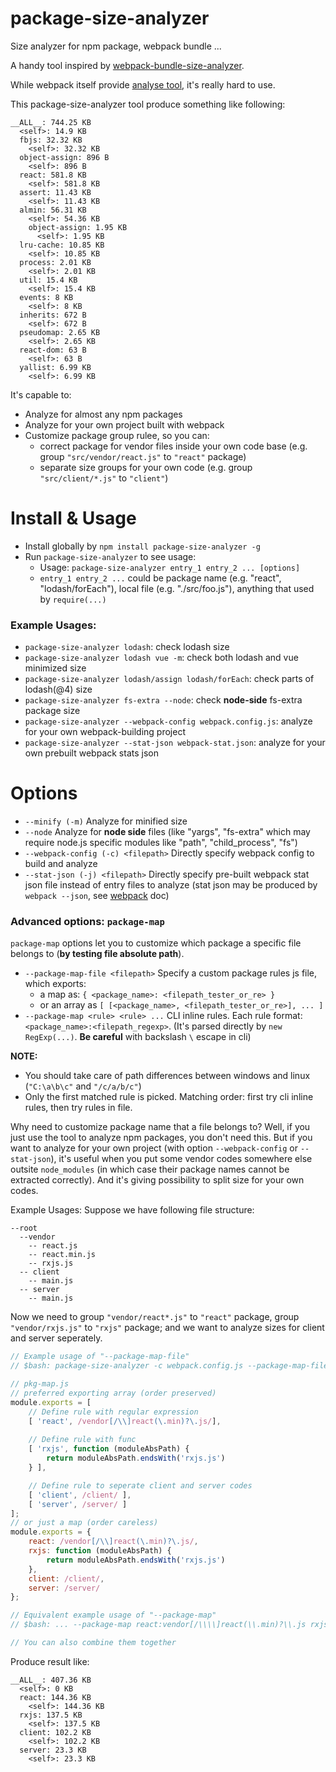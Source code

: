 # package-size-analyzer
Size analyzer for npm package, webpack bundle ...

A handy tool inspired by [webpack-bundle-size-analyzer](https://github.com/robertknight/webpack-bundle-size-analyzer).

While webpack itself provide [analyse tool](http://webpack.github.com/analyse), it's really hard to use.

This package-size-analyzer tool produce something like following:

```
__ALL__: 744.25 KB
  <self>: 14.9 KB
  fbjs: 32.32 KB
    <self>: 32.32 KB
  object-assign: 896 B
    <self>: 896 B
  react: 581.8 KB
    <self>: 581.8 KB
  assert: 11.43 KB
    <self>: 11.43 KB
  almin: 56.31 KB
    <self>: 54.36 KB
    object-assign: 1.95 KB
      <self>: 1.95 KB
  lru-cache: 10.85 KB
    <self>: 10.85 KB
  process: 2.01 KB
    <self>: 2.01 KB
  util: 15.4 KB
    <self>: 15.4 KB
  events: 8 KB
    <self>: 8 KB
  inherits: 672 B
    <self>: 672 B
  pseudomap: 2.65 KB
    <self>: 2.65 KB
  react-dom: 63 B
    <self>: 63 B
  yallist: 6.99 KB
    <self>: 6.99 KB
```

It's capable to:

- Analyze for almost any npm packages
- Analyze for your own project built with webpack
- Customize package group rulee, so you can:
  - correct package for vendor files inside your own code base (e.g. group `"src/vendor/react.js"` to `"react"` package)
  - separate size groups for your own code (e.g. group `"src/client/*.js"` to `"client"`)


# Install & Usage

- Install globally by `npm install package-size-analyzer -g`
- Run `package-size-analyzer` to see usage:
  - Usage: `package-size-analyzer entry_1 entry_2 ... [options]`
  - `entry_1 entry_2 ...` could be package name (e.g. "react", "lodash/forEach"), local file (e.g. "./src/foo.js"), anything that used by `require(...)`

### Example Usages:

- `package-size-analyzer lodash`: check lodash size
- `package-size-analyzer lodash vue -m`: check both lodash and vue minimized size
- `package-size-analyzer lodash/assign lodash/forEach`: check parts of lodash(@4) size
- `package-size-analyzer fs-extra --node`: check **node-side** fs-extra package size
- `package-size-analyzer --webpack-config webpack.config.js`: analyze for your own webpack-building project
- `package-size-analyzer --stat-json webpack-stat.json`: analyze for your own prebuilt webpack stats json

# Options

- `--minify (-m)` Analyze for minified size
- `--node` Analyze for **node side** files (like "yargs", "fs-extra" which may require node.js specific modules like "path", "child_process", "fs")
- `--webpack-config (-c) <filepath>` Directly specify webpack config to build and analyze
- `--stat-json (-j) <filepath>` Directly specify pre-built webpack stat json file instead of entry files to analyze (stat json may be produced by `webpack --json`, see [webpack](http://webpack.github.io/docs/cli.html#json) doc)

### Advanced options: `package-map`

`package-map` options let you to customize which package a specific file belongs to (**by testing file absolute path**).

- `--package-map-file <filepath>` Specify a custom package rules js file, which exports:
  - a map as: `{ <package_name>: <filepath_tester_or_re> }`
  - or an array as `[ [<package_name>, <filepath_tester_or_re>], ... ]`
- `--package-map <rule> <rule> ...` CLI inline rules. Each rule format: `<package_name>:<filepath_regexp>`. (It's parsed directly by `new RegExp(...)`. **Be careful** with backslash `\` escape in cli)

**NOTE:**
  - You should take care of path differences between windows and linux (`"C:\a\b\c"` and `"/c/a/b/c"`)
  - Only the first matched rule is picked. Matching order: first try cli inline rules, then try rules in file.

Why need to customize package name that a file belongs to? Well, if you just use the tool to analyze npm packages, you don't need this. But if you want to analyze for your own project (with option `--webpack-config` or `--stat-json`), it's useful when you put some vendor codes somewhere else outsite `node_modules` (in which case their package names cannot be extracted correctly). And it's giving possibility to split size for your own codes.

Example Usages: Suppose we have following file structure:

```
--root
  --vendor
    -- react.js
    -- react.min.js
    -- rxjs.js
  -- client
    -- main.js
  -- server
    -- main.js
```

Now we need to group `"vendor/react*.js"` to `"react"` package, group `"vendor/rxjs.js"` to `"rxjs"` package; and we want to analyze sizes for client and server seperately.

```javascript
// Example usage of "--package-map-file"
// $bash: package-size-analyzer -c webpack.config.js --package-map-file pkg-map.js

// pkg-map.js
// preferred exporting array (order preserved)
module.exports = [
    // Define rule with regular expression
    [ 'react', /vendor[/\\]react(\.min)?\.js/],
    
    // Define rule with func
    [ 'rxjs', function (moduleAbsPath) {
        return moduleAbsPath.endsWith('rxjs.js')
    } ],

    // Define rule to seperate client and server codes
    [ 'client', /client/ ],
    [ 'server', /server/ ]
];
// or just a map (order careless)
module.exports = {
    react: /vendor[/\\]react(\.min)?\.js/,
    rxjs: function (moduleAbsPath) {
        return moduleAbsPath.endsWith('rxjs.js')
    },
    client: /client/,
    server: /server/
};

// Equivalent example usage of "--package-map"
// $bash: ... --package-map react:vendor[/\\\\]react(\\.min)?\\.js rxjs:rxjs\\.js$ client:client server:server

// You can also combine them together
```

Produce result like:

```
__ALL__: 407.36 KB
  <self>: 0 KB
  react: 144.36 KB
    <self>: 144.36 KB
  rxjs: 137.5 KB
    <self>: 137.5 KB
  client: 102.2 KB
    <self>: 102.2 KB
  server: 23.3 KB
    <self>: 23.3 KB
```
